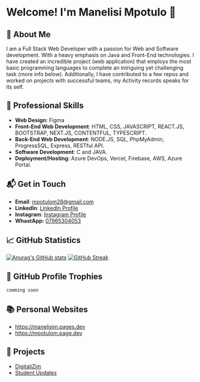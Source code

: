 # Welcome! I'm Manelisi Mpotulo 👋

## 🎯 About Me
I am a Full Stack Web Developer with a passion for Web and Software development. With a heavy emphasis on Java and Front-End technologies. I have created an incredible project (web application) that employs the most basic programming languages to complete an intriguing yet challenging task (more info below). Additionally, I have contributed to a few repos and worked on projects with successful teams, my Activity records speaks for its self.

## 💼 Professional Skills
- **Web Design:** Figma
- **Front-End Web Development**: HTML, CSS, JAVASCRIPT, REACT.JS, BOOTSTRAP, NEXT.JS, CONTENTFUL, TYPESCRIPT.
- **Back-End Web Development**: NODE.JS, SQL, PhpMyAdmin, ProgressSQL, Express, RESTful API.
- **Software Development**: C and JAVA.
- **Deployment/Hosting**: Azure DevOps, Vercel, Firebase, AWS, Azure Portal.

## 📬 Get in Touch
- **Email**: [mpotulom28@gmail.com](mailto:mmpotulom28@gmail.com)
- **LinkedIn**: [LinkedIn Profile](https://linkedin.com/in/mmpotulo)
- **Instagram**: [Instagram Profile](https://instagram.com/dj_mnesh)
- **WhastApp:** [07965304053](https://wa.me/0796530453)

## 📈 GitHub Statistics
[![Anurag's GitHub stats](https://github-readme-stats.vercel.app/api?username=mmpotulo28&show_icons=true)](https://github.com/anuraghazra/github-readme-stats)
[![GitHub Streak](https://streak-stats.demolab.com/?user=mmpotulo28)](https://git.io/streak-stats)

## 🏅 GitHub Profile Trophies
```comming soon```

## 📚 Personal Websites
- https://manelisim.pages.dev
- https://mpotulom.page.dev

## 💼 Projects
- [DigitaliZim](https://digitalisim.pages.dev/)
- [Student Updates](https://studentupdates.pages.dev/)
